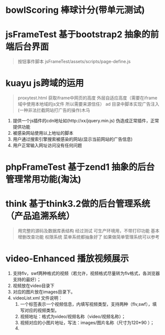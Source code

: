 # bowlScoring  棒球计分(带单元测试)
# jsFrameTest 基于bootstrap2 抽象的前端后台界面 
> 按钮事件脚本 jsFrameTest/assets/scripts/page-define.js 
# kuayu js跨域的运用
> proxytest.html 获取iframe中网页的高度 外层自适应高度（需要在iframe域中使用本地域的js文件 所以需要来源信任）
> ad 目录中脚本实现广告注入(一种非法拦截网站打广告的操作)木马
1. 提供一个js插件的cdn地址如(http://xx/jquery.min.js) 伪造成正常插件，正常提供功能
2. 被感染网站使用以上地址的脚本
3. 用户通过搜索引擎搜索被感染的网站(显示当前网站的广告信息)
4. 用户正常输入网址访问没有任何问题
# phpFrameTest 基于zend1 抽象的后台管理常用功能(淘汰)
# think 基于think3.2做的后台管理系统（产品追溯系统）
> 用完整的源码及数据库表结构 经过测试 可生产环境用，不带打印功能
> 基本增删改查功能 权限系统  菜单系统都抽象好了 如果做简单管理系统可以参考
# video-Enhanced 播放视频展示
1. 支持flv，swf两种格式的视频（若允许，视频格式尽量转为flv格式，各浏览器支持的最好）；
2. 视频放在video目录下
3. 对应的图片放在images目录下。
4. videoList.xml 文件说明：
    1. 一个<item>标签表示一个视频信息，<type>内填写视频类型，支持两种（flv,swf），填写对应的视频类型。
    2. <videourl>视频地址：格式为video/视频名称（video/视频名称）；
    3. <tempimg> 视频对应的小图片地址，写法：images/图片名称（尺寸为120*90 ）；
    4. <title> 视频列表的标题文字。

# wx 基于zend1 
> 框架做的微信消息管理 微信消息功能未完善,基础权限 ui 是完整的 可以做后台管理系统

交流
> qq群: 196063962 码聊

